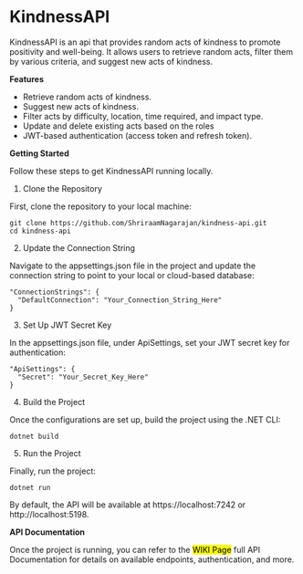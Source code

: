 # KindnessAPI

KindnessAPI is an api that provides random acts of kindness to promote positivity and well-being. It allows users to retrieve random acts, filter them by various criteria, and suggest new acts of kindness.


**Features**

* Retrieve random acts of kindness.
* Suggest new acts of kindness.
* Filter acts by difficulty, location, time required, and impact type.
* Update and delete existing acts based on the roles
* JWT-based authentication (access token and refresh token).


**Getting Started**

Follow these steps to get KindnessAPI running locally.
1. Clone the Repository

First, clone the repository to your local machine:


```
git clone https://github.com/ShriraamNagarajan/kindness-api.git
cd kindness-api
```

2. Update the Connection String

Navigate to the appsettings.json file in the project and update the connection string to point to your local or cloud-based database:

```
"ConnectionStrings": {
  "DefaultConnection": "Your_Connection_String_Here"
}
```
3. Set Up JWT Secret Key

In the appsettings.json file, under ApiSettings, set your JWT secret key for authentication:

```
"ApiSettings": {
  "Secret": "Your_Secret_Key_Here"
}
```

4. Build the Project

Once the configurations are set up, build the project using the .NET CLI:

```
dotnet build
```

5. Run the Project

Finally, run the project:

```
dotnet run
```

By default, the API will be available at https://localhost:7242 or http://localhost:5198.


**API Documentation**

Once the project is running, you can refer to the  <mark>WIKI Page</mark> full API Documentation for details on available endpoints, authentication, and more.
